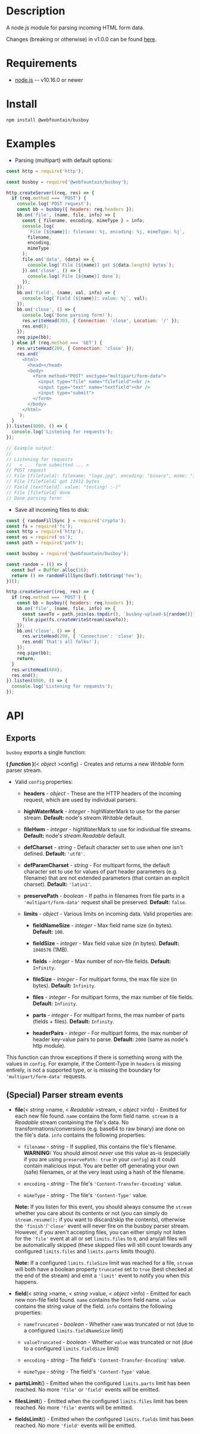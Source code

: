 # Description

A node.js module for parsing incoming HTML form data.

Changes (breaking or otherwise) in v1.0.0 can be found [here](https://github.com/mscdex/busboy/issues/266).

# Requirements

* [node.js](http://nodejs.org/) -- v10.16.0 or newer


# Install

    npm install @webfountain/busboy


# Examples

* Parsing (multipart) with default options:

```js
const http = require('http');

const busboy = require('@webfountain/busboy');

http.createServer((req, res) => {
  if (req.method === 'POST') {
    console.log('POST request');
    const bb = busboy({ headers: req.headers });
    bb.on('file', (name, file, info) => {
      const { filename, encoding, mimeType } = info;
      console.log(
        `File [${name}]: filename: %j, encoding: %j, mimeType: %j`,
        filename,
        encoding,
        mimeType
      );
      file.on('data', (data) => {
        console.log(`File [${name}] got ${data.length} bytes`);
      }).on('close', () => {
        console.log(`File [${name}] done`);
      });
    });
    bb.on('field', (name, val, info) => {
      console.log(`Field [${name}]: value: %j`, val);
    });
    bb.on('close', () => {
      console.log('Done parsing form!');
      res.writeHead(303, { Connection: 'close', Location: '/' });
      res.end();
    });
    req.pipe(bb);
  } else if (req.method === 'GET') {
    res.writeHead(200, { Connection: 'close' });
    res.end(`
      <html>
        <head></head>
        <body>
          <form method="POST" enctype="multipart/form-data">
            <input type="file" name="filefield"><br />
            <input type="text" name="textfield"><br />
            <input type="submit">
          </form>
        </body>
      </html>
    `);
  }
}).listen(8000, () => {
  console.log('Listening for requests');
});

// Example output:
//
// Listening for requests
//   < ... form submitted ... >
// POST request
// File [filefield]: filename: "logo.jpg", encoding: "binary", mime: "image/jpeg"
// File [filefield] got 11912 bytes
// Field [textfield]: value: "testing! :-)"
// File [filefield] done
// Done parsing form!
```

* Save all incoming files to disk:

```js
const { randomFillSync } = require('crypto');
const fs = require('fs');
const http = require('http');
const os = require('os');
const path = require('path');

const busboy = require('@webfountain/busboy');

const random = (() => {
  const buf = Buffer.alloc(16);
  return () => randomFillSync(buf).toString('hex');
})();

http.createServer((req, res) => {
  if (req.method === 'POST') {
    const bb = busboy({ headers: req.headers });
    bb.on('file', (name, file, info) => {
      const saveTo = path.join(os.tmpdir(), `busboy-upload-${random()}`);
      file.pipe(fs.createWriteStream(saveTo));
    });
    bb.on('close', () => {
      res.writeHead(200, { 'Connection': 'close' });
      res.end(`That's all folks!`);
    });
    req.pipe(bb);
    return;
  }
  res.writeHead(404);
  res.end();
}).listen(8000, () => {
  console.log('Listening for requests');
});
```


# API

## Exports

`busboy` exports a single function:

**( _function_ )**(< _object_ >config) - Creates and returns a new _Writable_ form parser stream.

* Valid `config` properties:

    * **headers** - _object_ - These are the HTTP headers of the incoming request, which are used by individual parsers.

    * **highWaterMark** - _integer_ - highWaterMark to use for the parser stream. **Default:** node's _stream.Writable_ default.

    * **fileHwm** - _integer_ - highWaterMark to use for individual file streams. **Default:** node's _stream.Readable_ default.

    * **defCharset** - _string_ - Default character set to use when one isn't defined. **Default:** `'utf8'`.

    * **defParamCharset** - _string_ - For multipart forms, the default character set to use for values of part header parameters (e.g. filename) that are not extended parameters (that contain an explicit charset). **Default:** `'latin1'`.

    * **preservePath** - _boolean_ - If paths in filenames from file parts in a `'multipart/form-data'` request shall be preserved. **Default:** `false`.

    * **limits** - _object_ - Various limits on incoming data. Valid properties are:

        * **fieldNameSize** - _integer_ - Max field name size (in bytes). **Default:** `100`.

        * **fieldSize** - _integer_ - Max field value size (in bytes). **Default:** `1048576` (1MB).

        * **fields** - _integer_ - Max number of non-file fields. **Default:** `Infinity`.

        * **fileSize** - _integer_ - For multipart forms, the max file size (in bytes). **Default:** `Infinity`.

        * **files** - _integer_ - For multipart forms, the max number of file fields. **Default:** `Infinity`.

        * **parts** - _integer_ - For multipart forms, the max number of parts (fields + files). **Default:** `Infinity`.

        * **headerPairs** - _integer_ - For multipart forms, the max number of header key-value pairs to parse. **Default:** `2000` (same as node's http module).

This function can throw exceptions if there is something wrong with the values in `config`. For example, if the Content-Type in `headers` is missing entirely, is not a supported type, or is missing the boundary for `'multipart/form-data'` requests.

## (Special) Parser stream events

* **file**(< _string_ >name, < _Readable_ >stream, < _object_ >info) - Emitted for each new file found. `name` contains the form field name. `stream` is a _Readable_ stream containing the file's data. No transformations/conversions (e.g. base64 to raw binary) are done on the file's data. `info` contains the following properties:

    * `filename` - _string_ - If supplied, this contains the file's filename. **WARNING:** You should almost _never_ use this value as-is (especially if you are using `preservePath: true` in your `config`) as it could contain malicious input. You are better off generating your own (safe) filenames, or at the very least using a hash of the filename.

    * `encoding` - _string_ - The file's `'Content-Transfer-Encoding'` value.

    * `mimeType` - _string_ - The file's `'Content-Type'` value.

    **Note:** If you listen for this event, you should always consume the `stream` whether you care about its contents or not (you can simply do `stream.resume();` if you want to discard/skip the contents), otherwise the `'finish'`/`'close'` event will never fire on the busboy parser stream.
    However, if you aren't accepting files, you can either simply not listen for the `'file'` event at all or set `limits.files` to `0`, and any/all files will be automatically skipped (these skipped files will still count towards any configured `limits.files` and `limits.parts` limits though).

    **Note:** If a configured `limits.fileSize` limit was reached for a file, `stream` will both have a boolean property `truncated` set to `true` (best checked at the end of the stream) and emit a `'limit'` event to notify you when this happens.

* **field**(< _string_ >name, < _string_ >value, < _object_ >info) - Emitted for each new non-file field found. `name` contains the form field name. `value` contains the string value of the field. `info` contains the following properties:

    * `nameTruncated` - _boolean_ - Whether `name` was truncated or not (due to a configured `limits.fieldNameSize` limit)

    * `valueTruncated` - _boolean_ - Whether `value` was truncated or not (due to a configured `limits.fieldSize` limit)

    * `encoding` - _string_ - The field's `'Content-Transfer-Encoding'` value.

    * `mimeType` - _string_ - The field's `'Content-Type'` value.

* **partsLimit**() - Emitted when the configured `limits.parts` limit has been reached. No more `'file'` or `'field'` events will be emitted.

* **filesLimit**() - Emitted when the configured `limits.files` limit has been reached. No more `'file'` events will be emitted.

* **fieldsLimit**() - Emitted when the configured `limits.fields` limit has been reached. No more `'field'` events will be emitted.
